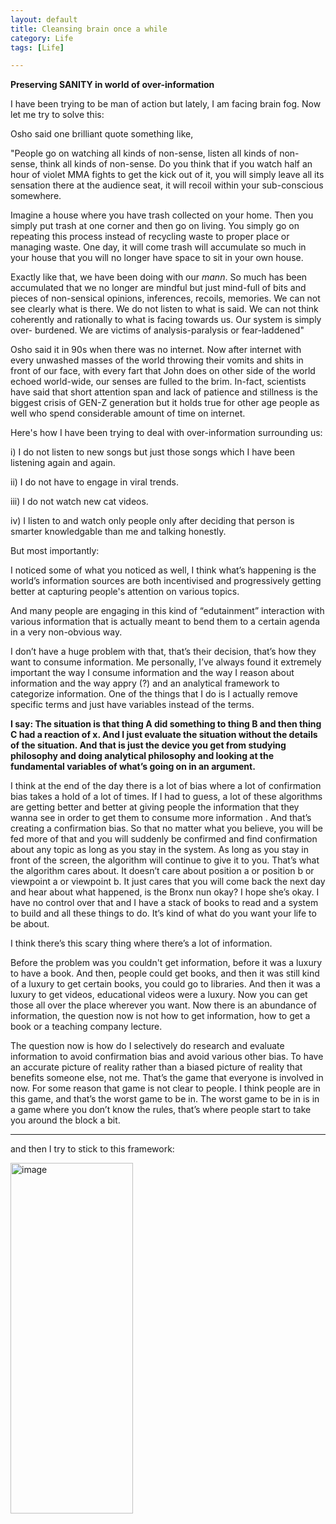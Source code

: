 ```yaml
---
layout: default
title: Cleansing brain once a while
category: Life
tags: [Life]

---
```


**Preserving SANITY in world of over-information**

I have been trying to be man of action but lately, I am facing brain fog. Now let me try to solve this:

Osho said one brilliant quote something like, 

"People go on watching all kinds of non-sense, listen all kinds of non-sense, think all kinds of non-sense. Do you think that if you watch half an hour of violet MMA fights to get the kick out of it, you will simply leave all its sensation there at the audience seat, it will recoil within your sub-conscious somewhere. 
  
   Imagine a house where you have trash collected on your home. Then you simply put trash at one corner and then go on living. You simply go on repeating this process instead of recycling waste to proper place or managing waste. One day, it will come trash will accumulate so much in your house that you will no longer have space to sit in your own house. 
 
Exactly like that, we have been doing with our _mann_. So much has been accumulated that we no longer are mindful but just mind-full of bits and pieces of non-sensical opinions, inferences, recoils, memories. We can not see clearly what is there. We do not listen to what is said. We can not think coherently and rationally to what is facing towards us. Our system is simply over- burdened. We are victims of analysis-paralysis or fear-laddened"

Osho said it in 90s when there was no internet. Now after internet with every unwashed masses of the world throwing their vomits and shits in front of our face, with every fart that John does on other side of the world echoed world-wide, our senses are fulled to the brim. In-fact, scientists have said that short attention span and lack of patience and stillness is the biggest crisis of GEN-Z generation but it holds true for other age people as well who spend considerable amount of time on internet. 

Here's how I have been trying to deal with over-information surrounding us:

i) I do not listen to new songs but just those songs which I have been listening again and again.

ii) I do not have to engage in viral trends. 

iii) I do not watch new cat videos.

iv) I listen to and watch only people only after deciding that person is smarter knowledgable than me and talking honestly.

But most importantly:

I noticed some of what you noticed as well, I think what’s happening is the world’s information  sources are both incentivised and progressively getting better at capturing people's attention on various topics. 

And many people are engaging in this kind of “edutainment” interaction with various information that is actually meant to bend them to a certain agenda in a very non-obvious way. 

I don’t have a huge problem with that, that’s their decision, that’s how they want to consume information. Me personally, I’ve always found it extremely important the way I consume information and the way I reason about information and the way appry (?) and an analytical framework to categorize information. One of the things that I do is I actually remove specific terms and just have variables instead of the terms.

**I say: The situation is that thing A did something to thing B and then thing C had a reaction of x. And I just evaluate the situation without the details of the situation. And that is just the device you get from studying philosophy and doing analytical philosophy and looking at the fundamental variables of what’s going on in an argument.**

I think at the end of the day there is a lot of bias where a lot of confirmation bias takes a hold of a lot of times. If I had to guess, a lot of these algorithms are getting better and better at giving people the information that they wanna see in order to get them to consume more information . And that’s creating a confirmation bias. So that no matter what you believe, you will be fed more of that and you will suddenly be confirmed and find confirmation about any topic as long as you stay in the system. As long as you stay in front of the screen, the algorithm will continue to give it to you. That’s what the algorithm cares about. It doesn’t care about position a or position b or viewpoint a or viewpoint b. It just cares that you will come back the next day and hear about what happened, is the Bronx nun okay? I hope she’s okay. I have no control over that and I have a stack of books to read and a system to build and all these things to do. It’s kind of what do you want your life to be about.

I think there’s this scary thing where there’s a lot of information. 

Before the problem was you couldn't get information, before it was a luxury to have a book. And then, people could get books, and then it was still kind of a luxury to get certain books, you could go to libraries. And then it was a luxury to get videos, educational videos were a luxury. Now you can get those all over the place wherever you want. Now there is an abundance of information, the question now is not how to get information, how to get a book or a teaching company lecture.

The question now is how do I selectively do research and evaluate information to avoid confirmation bias and avoid various other bias. To have an accurate picture of reality rather than a biased picture of reality that benefits someone else, not me. That’s the game that everyone is involved in now. For some reason that game is not clear to people. I think people are in this game, and that’s the worst game to be in. The worst game to be in is in a game where you don’t know the rules, that’s where people start to take you around the block a bit.

---
and then I try to stick to this framework:

<img width="196" height="561" alt="image" src="https://github.com/user-attachments/assets/2c78482b-28f6-439d-be57-aaeb325fe330" />




